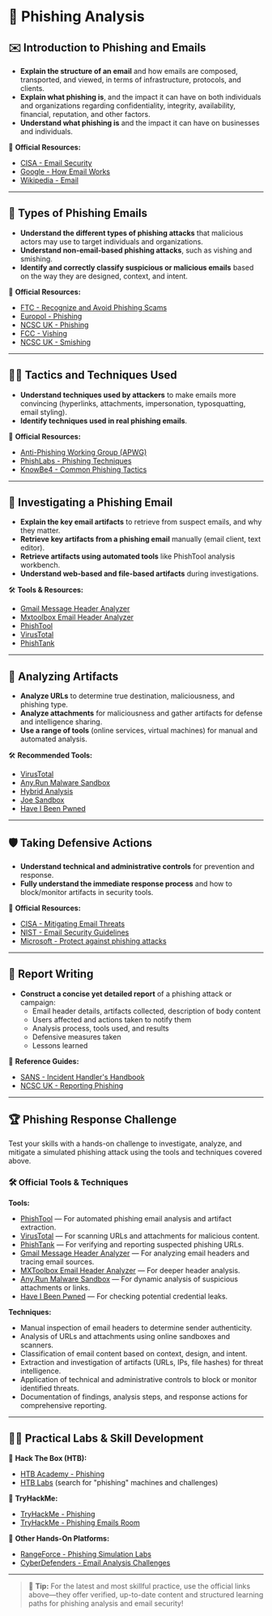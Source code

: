 # 🎣 Phishing Analysis


## ✉️ Introduction to Phishing and Emails

- **Explain the structure of an email** and how emails are composed, transported, and viewed, in terms of infrastructure, protocols, and clients.
- **Explain what phishing is**, and the impact it can have on both individuals and organizations regarding confidentiality, integrity, availability, financial, reputation, and other factors.
- **Understand what phishing is** and the impact it can have on businesses and individuals.

🔗 **Official Resources:**
- [CISA - Email Security](https://www.cisa.gov/news-events/news/email-security)
- [Google - How Email Works](https://gmail.googleblog.com/2010/02/how-does-email-actually-work.html)
- [Wikipedia - Email](https://en.wikipedia.org/wiki/Email)

---

## 📧 Types of Phishing Emails

- **Understand the different types of phishing attacks** that malicious actors may use to target individuals and organizations.
- **Understand non-email-based phishing attacks**, such as vishing and smishing.
- **Identify and correctly classify suspicious or malicious emails** based on the way they are designed, context, and intent.

🔗 **Official Resources:**
- [FTC - Recognize and Avoid Phishing Scams](https://consumer.ftc.gov/articles/how-recognize-and-avoid-phishing-scams)
- [Europol - Phishing](https://www.europol.europa.eu/crime-areas-and-statistics/crime-areas/phishing)
- [NCSC UK - Phishing](https://www.ncsc.gov.uk/section/advice-guidance/all-topics/phishing)
- [FCC - Vishing](https://www.fcc.gov/vishing)
- [NCSC UK - Smishing](https://www.ncsc.gov.uk/guidance/smishing-advice)

---

## 🕵️‍♂️ Tactics and Techniques Used

- **Understand techniques used by attackers** to make emails more convincing (hyperlinks, attachments, impersonation, typosquatting, email styling).
- **Identify techniques used in real phishing emails**.

🔗 **Official Resources:**
- [Anti-Phishing Working Group (APWG)](https://apwg.org/)
- [PhishLabs - Phishing Techniques](https://www.phishlabs.com/blog/phishing-techniques/)
- [KnowBe4 - Common Phishing Tactics](https://www.knowbe4.com/phishing)

---

## 🧐 Investigating a Phishing Email

- **Explain the key email artifacts** to retrieve from suspect emails, and why they matter.
- **Retrieve key artifacts from a phishing email** manually (email client, text editor).
- **Retrieve artifacts using automated tools** like PhishTool analysis workbench.
- **Understand web-based and file-based artifacts** during investigations.

🛠️ **Tools & Resources:**
- [Gmail Message Header Analyzer](https://toolbox.googleapps.com/apps/messageheader/)
- [Mxtoolbox Email Header Analyzer](https://mxtoolbox.com/EmailHeaders.aspx)
- [PhishTool](https://www.phishtool.com/)
- [VirusTotal](https://www.virustotal.com/)
- [PhishTank](https://www.phishtank.com/)

---

## 🔎 Analyzing Artifacts

- **Analyze URLs** to determine true destination, maliciousness, and phishing type.
- **Analyze attachments** for maliciousness and gather artifacts for defense and intelligence sharing.
- **Use a range of tools** (online services, virtual machines) for manual and automated analysis.

🛠️ **Recommended Tools:**
- [VirusTotal](https://www.virustotal.com/)
- [Any.Run Malware Sandbox](https://any.run/)
- [Hybrid Analysis](https://www.hybrid-analysis.com/)
- [Joe Sandbox](https://www.joesandbox.com/)
- [Have I Been Pwned](https://haveibeenpwned.com/)

---

## 🛡️ Taking Defensive Actions

- **Understand technical and administrative controls** for prevention and response.
- **Fully understand the immediate response process** and how to block/monitor artifacts in security tools.

🔗 **Official Resources:**
- [CISA - Mitigating Email Threats](https://www.cisa.gov/news-events/news/mitigating-email-threats)
- [NIST - Email Security Guidelines](https://csrc.nist.gov/publications/detail/sp/800-177/rev-1/final)
- [Microsoft - Protect against phishing attacks](https://support.microsoft.com/en-us/windows/protect-yourself-from-phishing-0c7ea947-ba98-3bd5-7e8b-0eb2c3d74b0b)

---

## 📝 Report Writing

- **Construct a concise yet detailed report** of a phishing attack or campaign:
  - Email header details, artifacts collected, description of body content
  - Users affected and actions taken to notify them
  - Analysis process, tools used, and results
  - Defensive measures taken
  - Lessons learned

🔗 **Reference Guides:**
- [SANS - Incident Handler's Handbook](https://www.sans.org/white-papers/incident-handlers-handbook/)
- [NCSC UK - Reporting Phishing](https://www.ncsc.gov.uk/report/phishing)

---

## 🏆 Phishing Response Challenge

Test your skills with a hands-on challenge to investigate, analyze, and mitigate a simulated phishing attack using the tools and techniques covered above.

### 🛠 Official Tools & Techniques

**Tools:**
- [PhishTool](https://www.phishtool.com/) — For automated phishing email analysis and artifact extraction.
- [VirusTotal](https://www.virustotal.com/) — For scanning URLs and attachments for malicious content.
- [PhishTank](https://www.phishtank.com/) — For verifying and reporting suspected phishing URLs.
- [Gmail Message Header Analyzer](https://toolbox.googleapps.com/apps/messageheader/) — For analyzing email headers and tracing email sources.
- [MXToolbox Email Header Analyzer](https://mxtoolbox.com/EmailHeaders.aspx) — For deeper header analysis.
- [Any.Run Malware Sandbox](https://any.run/) — For dynamic analysis of suspicious attachments or links.
- [Have I Been Pwned](https://haveibeenpwned.com/) — For checking potential credential leaks.

**Techniques:**
- Manual inspection of email headers to determine sender authenticity.
- Analysis of URLs and attachments using online sandboxes and scanners.
- Classification of email content based on context, design, and intent.
- Extraction and investigation of artifacts (URLs, IPs, file hashes) for threat intelligence.
- Application of technical and administrative controls to block or monitor identified threats.
- Documentation of findings, analysis steps, and response actions for comprehensive reporting.

---

## 🧑‍💻 Practical Labs & Skill Development

🔸 **Hack The Box (HTB):**
- [HTB Academy - Phishing](https://academy.hackthebox.com/module/34)
- [HTB Labs](https://app.hackthebox.com/machines?search=phishing) (search for "phishing" machines and challenges)

🔸 **TryHackMe:**
- [TryHackMe - Phishing](https://tryhackme.com/module/phishing)
- [TryHackMe - Phishing Emails Room](https://tryhackme.com/room/phishingemails)

🔸 **Other Hands-On Platforms:**
- [RangeForce - Phishing Simulation Labs](https://www.rangeforce.com/platform/cyber-skills-modules)
- [CyberDefenders - Email Analysis Challenges](https://cyberdefenders.org/blueteam-ctf-challenges/)

---

> 🚀 **Tip:** For the latest and most skillful practice, use the official links above—they offer verified, up-to-date content and structured learning paths for phishing analysis and email security!
